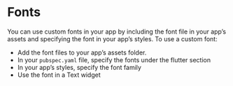 # Fonts

You can use custom fonts in your app by including the font file in your app’s assets and specifying the font in your app’s styles. To use a custom font:

- Add the font files to your app’s assets folder.
- In your `pubspec.yaml` file, specify the fonts under the flutter section
- In your app’s styles, specify the font family
- Use the font in a Text widget

